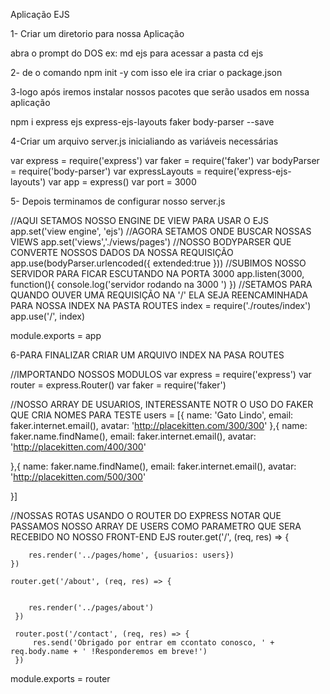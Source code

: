 Aplicação EJS

1- Criar um diretorio para nossa Aplicação

abra o prompt do DOS
ex: md ejs
para acessar a pasta cd ejs

2- de o comando npm init -y com isso
ele ira criar o package.json 

3-logo após iremos instalar nossos pacotes que serão usados em nossa aplicação

npm i express ejs express-ejs-layouts faker body-parser --save

4-Criar um arquivo server.js inicialiando as variáveis necessárias

var express = require('express')
var faker = require('faker')
var bodyParser = require('body-parser')
var expressLayouts = require('express-ejs-layouts')
var app = express()
var port = 3000 

5- Depois terminamos de configurar nosso server.js

//AQUI SETAMOS NOSSO ENGINE DE VIEW PARA USAR O EJS
app.set('view engine', 'ejs')
//AGORA SETAMOS ONDE BUSCAR NOSSAS VIEWS
app.set('views','./views/pages')
//NOSSO BODYPARSER QUE CONVERTE NOSSOS DADOS DA NOSSA REQUISIÇÃO
app.use(bodyParser.urlencoded({ extended:true }))
//SUBIMOS NOSSO SERVIDOR PARA FICAR ESCUTANDO NA PORTA 3000
app.listen(3000, function(){
    console.log('servidor rodando na 3000 ')
})
//SETAMOS PARA QUANDO OUVER UMA REQUISIÇÃO NA '/' ELA SEJA REENCAMINHADA PARA NOSSA INDEX NA PASTA ROUTES
 index = require('./routes/index')
app.use('/', index)


module.exports = app

6-PARA FINALIZAR CRIAR UM ARQUIVO INDEX NA PASA ROUTES

//IMPORTANDO NOSSOS MODULOS
var express = require('express')
var router = express.Router()
var faker = require('faker')

//NOSSO ARRAY DE USUARIOS, INTERESSANTE NOTR O USO DO FAKER QUE CRIA NOMES PARA TESTE
users = [{
    name: 'Gato Lindo',
    email: faker.internet.email(),
    avatar: 'http://placekitten.com/300/300'
},{
    name: faker.name.findName(),
    email: faker.internet.email(),
    avatar: 'http://placekitten.com/400/300'

},{
    name: faker.name.findName(),
    email: faker.internet.email(),
    avatar: 'http://placekitten.com/500/300'

}]



//NOSSAS ROTAS USANDO O ROUTER DO EXPRESS NOTAR QUE PASSAMOS NOSSO ARRAY DE USERS COMO PARAMETRO QUE 
SERA RECEBIDO NO NOSSO FRONT-END EJS
    router.get('/', (req, res) => {

        res.render('../pages/home', {usuarios: users})
    })

    router.get('/about', (req, res) => {
        
        
        res.render('../pages/about')
     })

     router.post('/contact', (req, res) => {
         res.send('Obrigado por entrar em ccontato conosco, ' + req.body.name + ' !Responderemos em breve!')
     })




    
module.exports = router


